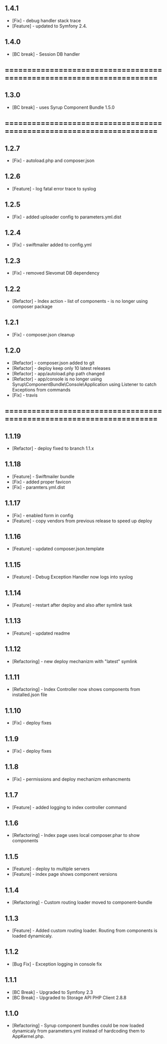 ## 1.4.1
 * [Fix]        - debug handler stack trace
 * [Feature]    - updated to Symfony 2.4. 
 
## 1.4.0
 * [BC break]    - Session DB handler

## =====================================================================
 
## 1.3.0
 * [BC break]   - uses Syrup Component Bundle 1.5.0

## =====================================================================
 
## 1.2.7
 * [Fix]        - autoload.php and composer.json
 
## 1.2.6
 * [Feature]    - log fatal error trace to syslog

## 1.2.5
 * [Fix]        - added uploader config to parameters.yml.dist
 
## 1.2.4
 * [Fix]        - swiftmailer added to config.yml

## 1.2.3
 * [Fix]        - removed Slevomat DB dependency

## 1.2.2
 * [Refactor]   - Index action - list of components - is no longer using composer package

## 1.2.1
 * [Fix]        - composer.json cleanup

## 1.2.0
 * [Refactor]   - composer.json added to git
 * [Refactor]   - deploy keep only 10 latest releases
 * [Refactor]   - app/autoload.php path changed
 * [Refactor]   - app/console is no longer using Syrup\ComponentBundle\Console\Application using Listener to catch Exceptions from commands
 * [Fix]        - travis


## =====================================================================

## 1.1.19
 * [Refactor] - deploy fixed to branch 1.1.x

## 1.1.18
 * [Feature] - Swiftmailer bundle
 * [Fix] - added proper favicon
 * [Fix] - paramters.yml.dist

## 1.1.17
 * [Fix] - enabled form in config
 * [Feature] - copy vendors from previous release to speed up deploy

## 1.1.16
 * [Feature] - updated composer.json.template

## 1.1.15
 * [Feature] - Debug Exception Handler now logs into syslog

## 1.1.14
 * [Feature] - restart after deploy and also after symlink task

## 1.1.13
 * [Feature] - updated readme

## 1.1.12
 * [Refactoring] - new deploy mechanizm with "latest" symlink

## 1.1.11
 * [Refactoring] - Index Controller now shows components from installed.json file

## 1.1.10
 * [Fix] - deploy fixes

## 1.1.9
 * [Fix] - deploy fixes

## 1.1.8
 * [Fix] - permissions and deploy mechanizm enhancments

## 1.1.7
 * [Feature] - added logging to index controller command

## 1.1.6
 * [Refactoring] - Index page uses local composer.phar to show components

## 1.1.5
 * [Feature] - deploy to multiple servers
 * [Feature] - index page shows component versions

## 1.1.4
 * [Refactoring] - Custom routing loader moved to component-bundle

## 1.1.3
 * [Feature] - Added custom routing loader. Routing from components is loaded dynamicaly.

## 1.1.2
 * [Bug Fix] - Exception logging in console fix

## 1.1.1
 * [BC Break] - Upgraded to Symfony 2.3
 * [BC Break] - Upgraded to Storage API PHP Client 2.8.8

## 1.1.0
 * [Refactoring] - Syrup component bundles could be now loaded dynamicaly from parameters.yml instead of hardcoding them to AppKernel.php.



